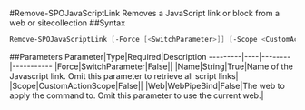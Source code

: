 #Remove-SPOJavaScriptLink
Removes a JavaScript link or block from a web or sitecollection
##Syntax
```powershell
Remove-SPOJavaScriptLink [-Force [<SwitchParameter>]] [-Scope <CustomActionScope>] [-Web <WebPipeBind>] -Name <String>
```


##Parameters
Parameter|Type|Required|Description
---------|----|--------|-----------
|Force|SwitchParameter|False||
|Name|String|True|Name of the Javascript link. Omit this parameter to retrieve all script links|
|Scope|CustomActionScope|False||
|Web|WebPipeBind|False|The web to apply the command to. Omit this parameter to use the current web.|
